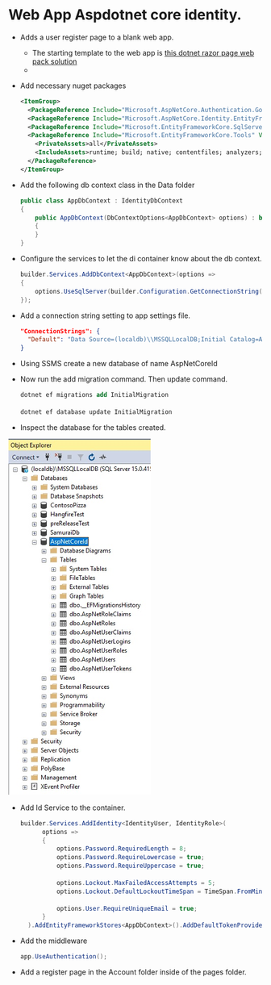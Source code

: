 # Web App Aspdotnet core identity.

- Adds a user register page to a blank web app.
  - The starting template to the web app is [this dotnet razor page web pack solution](https://github.com/AvtsVivek/webpacktuts/tree/main/code/600500-aspnetcore-webapp-webpack)
  - 

- Add necessary nuget packages
  ```xml
  <ItemGroup>
    <PackageReference Include="Microsoft.AspNetCore.Authentication.Google" Version="6.0.10" />
    <PackageReference Include="Microsoft.AspNetCore.Identity.EntityFrameworkCore" Version="6.0.10" />
    <PackageReference Include="Microsoft.EntityFrameworkCore.SqlServer" Version="6.0.10" />
    <PackageReference Include="Microsoft.EntityFrameworkCore.Tools" Version="6.0.10">
      <PrivateAssets>all</PrivateAssets>
      <IncludeAssets>runtime; build; native; contentfiles; analyzers; buildtransitive</IncludeAssets>
    </PackageReference>
  </ItemGroup> 
  ```
- Add the following db context class in the Data folder
  ```cs
  public class AppDbContext : IdentityDbContext
  {
      public AppDbContext(DbContextOptions<AppDbContext> options) : base(options)
      {
      }
  }
  ```  
- Configure the services to let the di container know about the db context.

  ```cs
  builder.Services.AddDbContext<AppDbContext>(options =>
  {
      options.UseSqlServer(builder.Configuration.GetConnectionString("Default"));
  });
  ```
- Add a connection string setting to app settings file.
  ```json
  "ConnectionStrings": {
    "Default": "Data Source=(localdb)\\MSSQLLocalDB;Initial Catalog=AspNetCoreId;Integrated Security=True"
  }
  ```

- Using SSMS create a new database of name AspNetCoreId

- Now run the add migration command. Then update command.
  ```ps
  dotnet ef migrations add InitialMigration

  dotnet ef database update InitialMigration
  ```
- Inspect the database for the tables created.

![Database](./images/20Database20.jpg)


- Add Id Service to the container.
  ```cs
  builder.Services.AddIdentity<IdentityUser, IdentityRole>(
        options =>
        {
            options.Password.RequiredLength = 8;
            options.Password.RequireLowercase = true;
            options.Password.RequireUppercase = true;

            options.Lockout.MaxFailedAccessAttempts = 5;
            options.Lockout.DefaultLockoutTimeSpan = TimeSpan.FromMinutes(15);

            options.User.RequireUniqueEmail = true;
        }
    ).AddEntityFrameworkStores<AppDbContext>().AddDefaultTokenProviders();
  ```
- Add the middleware
  ```cs
  app.UseAuthentication();
  ```
- Add a register page in the Account folder inside of the pages folder.

